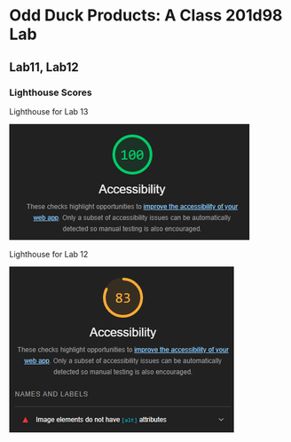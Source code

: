 # Odd Duck Products: A Class 201d98 Lab

## Lab11, Lab12

### Lighthouse Scores

Lighthouse for Lab 13

![Lighthouse Lab13](img/Lab13Lighthouse.png)

Lighthouse for Lab 12

![Lighthouse Lab12](img/Lab12Lighthouse.png)
